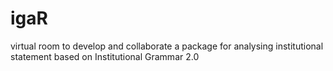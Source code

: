 # igaR
virtual room to develop and collaborate a package for analysing institutional statement based on Institutional Grammar 2.0 
